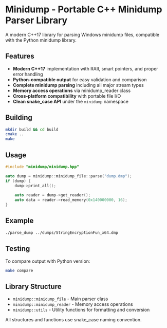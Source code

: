 # Minidump - Portable C++ Minidump Parser Library

A modern C++17 library for parsing Windows minidump files, compatible with the Python minidump library.

## Features

- **Modern C++17** implementation with RAII, smart pointers, and proper error handling
- **Python-compatible output** for easy validation and comparison
- **Complete minidump parsing** including all major stream types
- **Memory access operations** via minidump_reader class
- **Cross-platform compatibility** with portable file I/O
- **Clean snake_case API** under the `minidump` namespace

## Building

```bash
mkdir build && cd build
cmake ..
make
```

## Usage

```cpp
#include "minidump/minidump.hpp"

auto dump = minidump::minidump_file::parse("dump.dmp");
if (dump) {
    dump->print_all();
    
    auto reader = dump->get_reader();
    auto data = reader->read_memory(0x140000000, 16);
}
```

## Example

```bash
./parse_dump ../dumps/StringEncryptionFun_x64.dmp
```

## Testing

To compare output with Python version:

```bash
make compare
```

## Library Structure

- `minidump::minidump_file` - Main parser class
- `minidump::minidump_reader` - Memory access operations
- `minidump::utils` - Utility functions for formatting and conversion

All structures and functions use snake_case naming convention.
